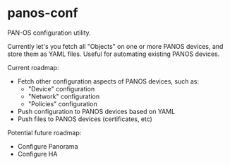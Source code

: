 # panos-conf

PAN-OS configuration utility.

Currently let's you fetch all "Objects" on one or more PANOS devices, and store
them as YAML files. Useful for automating existing PANOS devices.

Current roadmap:
* Fetch other configuration aspects of PANOS devices, such as:
  - "Device" configuration
  - "Network" configuration
  - "Policies" configuration
* Push configuration to PANOS devices based on YAML
* Push files to PANOS devices (certificates, etc)

Potential future roadmap:
* Configure Panorama
* Configure HA

